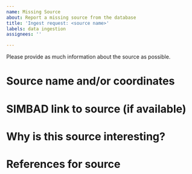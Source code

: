 ```yaml
---
name: Missing Source
about: Report a missing source from the database
title: 'Ingest request: <source name>'
labels: data ingestion
assignees: ''

---
```


Please provide as much information about the source as possible. 

# Source name and/or coordinates

# SIMBAD link to source (if available)

# Why is this source interesting?

# References for source
